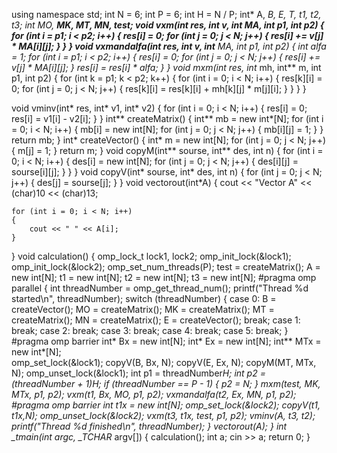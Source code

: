 using namespace std;
int N = 6;
int P = 6;
int H = N / P;
int* A, *B, *E, *T, *t1, *t2, *t3;
int** MO, **MK, **MT, **MN, **test;
void vxm(int* res, int* v, int** MA, int p1, int p2)
{
	for (int i = p1; i < p2; i++)
	{
		res[i] = 0;
		for (int j = 0; j < N; j++)
		{
			res[i] += v[j] * MA[i][j];
		}
	}
}
void vxmandalfa(int* res, int* v, int** MA, int p1, int p2)
{
	int alfa = 1;
	for (int i = p1; i < p2; i++)
	{
		res[i] = 0;
		for (int j = 0; j < N; j++)
		{
			res[i] += v[j] * MA[i][j];
		}
		res[i] = res[i] * alfa;
	}
}
void mxm(int** res, int** mh, int** m, int p1, int p2)
{
	for (int k = p1; k < p2; k++)
	{
		for (int i = 0; i < N; i++)
		{
			res[k][i] = 0;
			for (int j = 0; j < N; j++)
			{
				res[k][i] = res[k][i] + mh[k][j] * m[j][i];
			}
		}
	}
}

void vminv(int* res, int* v1, int* v2)
{
	for (int i = 0; i < N; i++)
	{
		res[i] = 0;
		res[i] = v1[i] - v2[i];
	}
}
int** createMatrix()
{
	int** mb = new int*[N];
	for (int i = 0; i < N; i++)
	{
		mb[i] = new int[N];
		for (int j = 0; j < N; j++)
		{
			mb[i][j] = 1;
		}
	}
	return mb;
}
int* createVector()
{
	int* m = new int[N];
	for (int j = 0; j < N; j++)
	{
		m[j] = 1;
	}
	return m;
}
void copyM(int** sourse, int** des, int n)
{
	for (int i = 0; i < N; i++)
	{
		des[i] = new int[N];
		for (int j = 0; j < N; j++)
		{
			des[i][j] = sourse[i][j];
		}
	}
}
void copyV(int* sourse, int* des, int n)
{
	for (int j = 0; j < N; j++)
	{
		des[j] = sourse[j];
	}
}
void vectorout(int*A)
{
	cout << "Vector A" << (char)10 << (char)13;
	
	for (int i = 0; i < N; i++)
	{
		cout << " " << A[i];
	}
}
void calculation()
{
	omp_lock_t lock1, lock2;
	omp_init_lock(&lock1);
	omp_init_lock(&lock2);
	omp_set_num_threads(P);
	test = createMatrix();
	A = new int[N];
	t1 = new int[N];
	t2 = new int[N];
	t3 = new int[N];
#pragma omp parallel
	{
		int threadNumber = omp_get_thread_num();
		printf("Thread %d started\n", threadNumber);
		switch (threadNumber)
		{
		case 0: B = createVector();
			MO = createMatrix();
			MK = createMatrix();
			MT = createMatrix();
			MN = createMatrix();
			E = createVector();
			break;
		case 1: break;
		case 2: break;
		case 3: break;
		case 4: break;
		case 5: break;
		}
#pragma omp barrier
		int* Bx = new int[N];
		int* Ex = new int[N];
		int** MTx = new int*[N];		
		omp_set_lock(&lock1);
		copyV(B, Bx, N);
		copyV(E, Ex, N);
		copyM(MT, MTx, N);
		omp_unset_lock(&lock1);
		int p1 = threadNumber*H;
		int p2 = (threadNumber + 1)*H;
		if (threadNumber == P - 1)
		{
			p2 = N;
		}
		mxm(test, MK, MTx, p1, p2);
		vxm(t1, Bx, MO, p1, p2);
		vxmandalfa(t2, Ex, MN, p1, p2);
#pragma omp barrier
		int* t1x = new int[N];
		omp_set_lock(&lock2);
		copyV(t1, t1x,N);
		omp_unset_lock(&lock2);
		vxm(t3, t1x, test, p1, p2);
		vminv(A, t3, t2);
		printf("Thread %d finished\n", threadNumber);
	}
	vectorout(A);
}
int _tmain(int argc, _TCHAR* argv[])
{
	calculation();
	int a;
	cin >> a;
	return 0;
}
